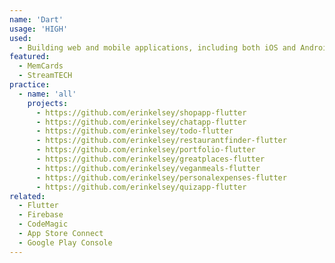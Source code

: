 ```yaml
---
name: 'Dart'
usage: 'HIGH'
used:
  - Building web and mobile applications, including both iOS and Android, using Google’s Flutter SDK.
featured:
  - MemCards
  - StreamTECH
practice:
  - name: 'all'
    projects:
      - https://github.com/erinkelsey/shopapp-flutter
      - https://github.com/erinkelsey/chatapp-flutter
      - https://github.com/erinkelsey/todo-flutter
      - https://github.com/erinkelsey/restaurantfinder-flutter
      - https://github.com/erinkelsey/portfolio-flutter
      - https://github.com/erinkelsey/greatplaces-flutter
      - https://github.com/erinkelsey/veganmeals-flutter
      - https://github.com/erinkelsey/personalexpenses-flutter
      - https://github.com/erinkelsey/quizapp-flutter
related:
  - Flutter
  - Firebase
  - CodeMagic
  - App Store Connect
  - Google Play Console
---
```

